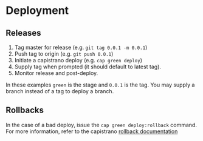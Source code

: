 Deployment
==========

## Releases

1. Tag master for release (e.g. `git tag 0.0.1 -m 0.0.1`)
2. Push tag to origin (e.g. `git push 0.0.1`)
3. Initiate a capistrano deploy (e.g. `cap green deploy`)
4. Supply tag when prompted (it should default to latest tag).
5. Monitor release and post-deploy.

In these examples `green` is the stage and `0.0.1` is the tag. You may
supply a branch instead of a tag to deploy a branch.

## Rollbacks

In the case of a bad deploy, issue the `cap green deploy:rollback`
command. For more information, refer to the capistrano
[rollback documentation][1]

[1]: https://capistranorb.com/documentation/getting-started/rollbacks/
